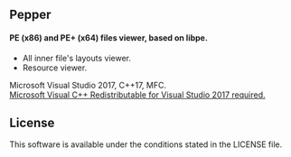 ## **Pepper** 
#### PE (x86) and PE+ (x64) files viewer, based on libpe.
* All inner file's layouts viewer.
* Resource viewer.  

Microsoft Visual Studio 2017, C++17, MFC.  
[Microsoft Visual C++ Redistributable for Visual Studio 2017 required.](https://aka.ms/vs/15/release/VC_redist.x86.exe)

## **License**
This software is available under the conditions stated in the LICENSE file.
